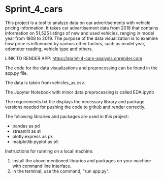 # Sprint_4_cars

This project is a tool to analyze data on car advertisements with vehicle pricing information. It takes car advertisement data from 2018 that contains information on 51,525 listings of new and used vehicles, ranging in model year from 1908 to 2019. The purpose of the data visualization is to examine how price is influenced by various other factors, such as model year, odometer reading, vehicle type and others. 

LINK TO RENDER APP: https://sprint-4-cars-analysis.onrender.com

The code for the data visualizations and preprocessing can be found in the app.py file. 

The data is taken from vehicles_us.csv. 

The Jupyter Notebook with minor data preprocessing is called EDA.ipynb

The requirements.txt file displays the necessary library and package versions needed for pushing the code to github and render correctly.

The following libraries and packages are used in this project:

-  pandas as pd
-  streamlit as st
-  plotly.express as px
-  matplotlib.pyplot as plt

Instructions for running on a local machine:
1. install the above mentioned libraries and packages on your machine with command line interface.
2. in the terminal, use the command, "run app.py".